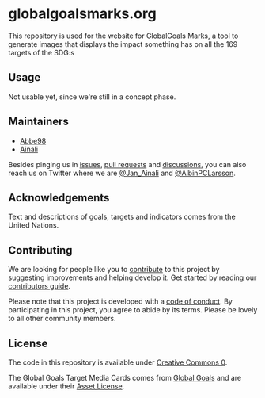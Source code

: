 # globalgoalsmarks.org

This repository is used for the website for GlobalGoals Marks, a tool to generate images that displays the impact something has on all the 169 targets of the SDG:s

## Usage

Not usable yet, since we're still in a concept phase.

## Maintainers

* [Abbe98](https://github.com/Abbe98)
* [Ainali](https://github.com/Ainali)

Besides pinging us in [issues](https://github.com/GlobalGoalsMarks/globalgoalsmarks.org/issues), [pull requests](https://github.com/GlobalGoalsMarks/globalgoalsmarks.org/pulls) and [discussions](https://github.com/govdirectory/website/discussions), you can also reach us on Twitter where we are [@Jan_Ainali](https://twitter.com/Jan_Ainali/) and [@AlbinPCLarsson](https://twitter.com/AlbinPCLarsson).

## Acknowledgements

Text and descriptions of goals, targets and indicators comes from the United Nations.

## Contributing

We are looking for people like you to [contribute](CONTRIBUTING.md) to this project by suggesting improvements and helping develop it. Get started by reading our [contributors guide](CONTRIBUTING.md).

Please note that this project is developed with a [code of conduct](CODE_OF_CONDUCT.md). By participating in this project, you agree to abide by its terms. Please be lovely to all other community members.

## License

The code in this repository is available under [Creative Commons 0](LICENSE).

The Global Goals Target Media Cards comes from [Global Goals](https://www.globalgoals.org/resources/) and are available under their [Asset License](https://www.globalgoals.org/asset-licence/).
